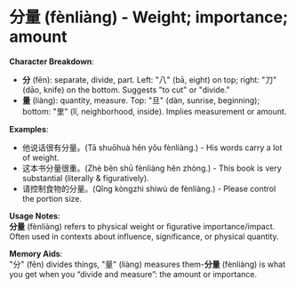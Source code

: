 # **分量 (fènliàng) - Weight; importance; amount**

**Character Breakdown**:  
- **分** (fēn): separate, divide, part. Left: "八" (bā, eight) on top; right: "刀" (dāo, knife) on the bottom. Suggests "to cut" or "divide."  
- **量** (liàng): quantity, measure. Top: "旦" (dàn, sunrise, beginning); bottom: "里" (lǐ, neighborhood, inside). Implies measurement or amount.

**Examples**:  
- 他说话很有分量。(Tā shuōhuà hěn yǒu fènliàng.) - His words carry a lot of weight.  
- 这本书分量很重。(Zhè běn shū fènliàng hěn zhòng.) - This book is very substantial (literally & figuratively).  
- 请控制食物的分量。(Qǐng kòngzhì shíwù de fènliàng.) - Please control the portion size.

**Usage Notes**:  
**分量** (fènliàng) refers to physical weight or figurative importance/impact. Often used in contexts about influence, significance, or physical quantity.

**Memory Aids**:  
"分" (fēn) divides things, "量" (liàng) measures them-**分量** (fènliàng) is what you get when you “divide and measure”: the amount or importance.